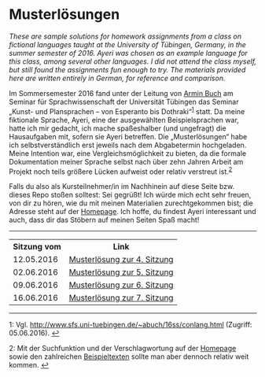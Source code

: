 Musterlösungen
==============

*These are sample solutions for homework assignments from a class on fictional languages taught at the University of Tübingen, Germany, in the summer semester of 2016. Ayeri was chosen as an example language for this class, among several other languages. I did not attend the class myself, but still found the assignments fun enough to try. The materials provided here are written entirely in German, for reference and comparison.*

Im Sommersemester 2016 fand unter der Leitung von [Armin Buch](http://www.sfs.uni-tuebingen.de/~abuch/) am Seminar für Sprachwissenschaft der Universität Tübingen das Seminar „Kunst- und Plansprachen – von Esperanto bis Dothraki“<sup>[1](#fn1)</sup> statt. Da meine fiktionale Sprache, Ayeri, eine der ausgewählten Beispielsprachen war, hatte ich mir gedacht, ich mache spaßeshalber (und ungefragt) die Hausaufgaben mit, sofern sie Ayeri betreffen. Die „Musterlösungen“ habe ich selbstverständlich erst jeweils nach dem Abgabetermin hochgeladen. Meine Intention war, eine Vergleichsmöglichkeit zu bieten, da die formale Dokumentation meiner Sprache selbst nach über zehn Jahren Arbeit am Projekt noch teils größere Lücken aufweist oder relativ verstreut ist.<sup>[2](#fn2)</sup>

Falls du also als Kursteilnehmer/in im Nachhinein auf diese Seite bzw. dieses Repo stoßen solltest: Sei gegrüßt! Ich würde mich echt sehr freuen, von dir zu hören, wie du mit meinen Materialien zurechtgekommen bist; die Adresse steht auf der [Homepage](http://benung.nfshost.com/contact). Ich hoffe, du findest Ayeri interessant und auch, dass dir das Stöbern auf meinen Seiten Spaß macht!

***

<table>
  <tr>
    <th>Sitzung vom</th>
    <th>Link</th>
  </tr>
  <tr>
    <td>12.05.2016</td>
    <td><a href="https://cdn.rawgit.com/carbeck/benung-pdfs/master/2016-04_05_06_07%20L%C3%B6sungen%20Uni%20T%C3%BCbingen/2016-05-12.pdf">Musterlösung zur 4. Sitzung</a></td>
  </tr>
  <tr>
    <td>02.06.2016</td>
    <td><a href="https://cdn.rawgit.com/carbeck/benung-pdfs/master/2016-04_05_06_07%20L%C3%B6sungen%20Uni%20T%C3%BCbingen/2016-06-02.pdf">Musterlösung zur 5. Sitzung</a></td>
  </tr>
  <tr>
    <td>09.06.2016</td>
    <td><a href="https://cdn.rawgit.com/carbeck/benung-pdfs/master/2016-04_05_06_07%20L%C3%B6sungen%20Uni%20T%C3%BCbingen/2016-06-09.pdf">Musterlösung zur 6. Sitzung</a></td>
  </tr>
  <tr>
    <td>16.06.2016</td>
    <td><a href="https://cdn.rawgit.com/carbeck/benung-pdfs/master/2016-04_05_06_07%20L%C3%B6sungen%20Uni%20T%C3%BCbingen/2016-06-16.pdf">Musterlösung zur 7. Sitzung</a></td>
  </tr>
</table>

***

<a name="fn1">1</a>: Vgl. <http://www.sfs.uni-tuebingen.de/~abuch/16ss/conlang.html> (Zugriff: 05.06.2016). [↩](#fn1)

<a name="fn2">2</a>: Mit der Suchfunktion und der Verschlagwortung auf der [Homepage](http://benung.nfshost.com) sowie den zahlreichen [Beispieltexten](http://benung.nfshost.com/examples) sollte man aber dennoch relativ weit kommen. [↩](#fn2)
